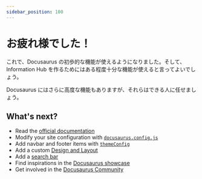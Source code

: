 ```yaml
---
sidebar_position: 100
---
```


# お疲れ様でした！

これで、Docusaurus の初歩的な機能が使えるようになりました。そして、Information Hub を作るためにはある程度十分な機能が使えると言ってよいでしょう。

Docusaurus にはさらに高度な機能もありますが、それらはできる人に任せましょう。

## What's next?

- Read the [official documentation](https://docusaurus.io/)
- Modify your site configuration with [`docusaurus.config.js`](https://docusaurus.io/docs/api/docusaurus-config)
- Add navbar and footer items with [`themeConfig`](https://docusaurus.io/docs/api/themes/configuration)
- Add a custom [Design and Layout](https://docusaurus.io/docs/styling-layout)
- Add a [search bar](https://docusaurus.io/docs/search)
- Find inspirations in the [Docusaurus showcase](https://docusaurus.io/showcase)
- Get involved in the [Docusaurus Community](https://docusaurus.io/community/support)
